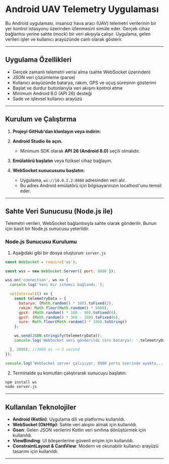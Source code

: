 
#  Android UAV Telemetry Uygulaması

Bu Android uygulaması, insansız hava aracı (UAV) telemetri verilerinin bir yer kontrol istasyonu üzerinden izlenmesini simüle eder. Gerçek cihaz bağlantısı yerine sahte (mock) bir veri akışıyla çalışır. Uygulama, gelen verileri işler ve kullanıcı arayüzünde canlı olarak gösterir.

---

##  Uygulama Özellikleri

- Gerçek zamanlı telemetri verisi alma (sahte WebSocket üzerinden)
- JSON veri çözümleme (parse)
- Kullanıcı arayüzünde batarya, rakım, GPS ve uçuş süresinin gösterimi
- Başlat ve durdur butonlarıyla veri akışını kontrol etme
- Minimum Android 8.0 (API 26) desteği
- Sade ve işlevsel kullanıcı arayüzü

---

##  Kurulum ve Çalıştırma

1. **Projeyi GitHub'dan klonlayın veya indirin:**

2. **Android Studio ile açın.**
   - Minimum SDK olarak **API 26 (Android 8.0)** seçili olmalıdır.

3. **Emülatörü başlatın** veya fiziksel cihaz bağlayın.

4. **WebSocket sunucusunu başlatın:**
   - Uygulama, `ws://10.0.2.2:8080` adresinden veri alır.
   - Bu adres Android emülatörü için bilgisayarınızın localhost'unu temsil eder.

---

##  Sahte Veri Sunucusu (Node.js ile)

Telemetri verileri, WebSocket bağlantısıyla sahte olarak gönderilir. Bunun için basit bir Node.js sunucusu yeterlidir.

### Node.js Sunucusu Kurulumu

1. Aşağıdaki gibi bir dosya oluşturun: `server.js`

```javascript
const WebSocket = require('ws');

const wss = new WebSocket.Server({ port: 8080 });

wss.on('connection', ws => {
  console.log('Yeni bir istemci bağlandı.');

  setInterval(() => {
    const telemetryData = {
      batarya: (Math.random() * 100).toFixed(2),
      rakim: Math.floor(Math.random() * 5000), 
      gpsX: (Math.random() * 180 - 90).toFixed(6), 
      gpsY: (Math.random() * 360 - 180).toFixed(6), 
      sure: Math.floor(Math.random() * 100).toString() 
    };

    ws.send(JSON.stringify(telemetryData));
    console.log('WebSocket veri gönderildi (örn batarya): ',telemetryData.batarya);

  }, 3000); //3000 ms -> 3 second
});

console.log('WebSocket server çalışıyor, 8080 portu üzerinde ayakta...');

```

2. Terminalde şu komutları çalıştırarak sunucuyu başlatın:

```bash
npm install ws
node server.js
```

---

##  Kullanılan Teknolojiler

- **Android (Kotlin)**: Uygulama dili ve platformu kullanıldı.
- **WebSocket (OkHttp)**: Sahte veri akışını almak için kullanıldı.
- **Gson**: Gelen JSON verilerini Kotlin veri sınıfına dönüştürmek için kullanıldı.
- **ViewBinding**: UI bileşenlerine güvenli erişim için kullanıldı.
- **ConstraintLayout & CardView**: Modern ve okunabilir kullanıcı arayüzü tasarımı için kullanıldı.

---










